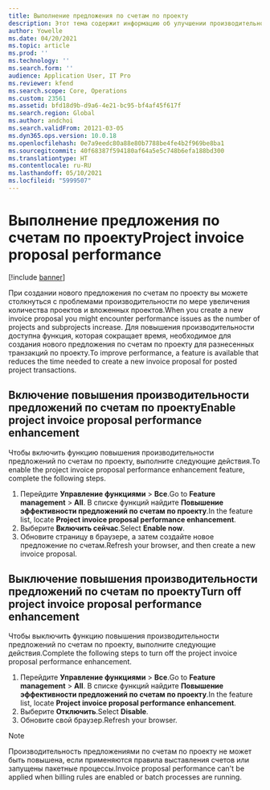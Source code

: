```yaml
---
title: Выполнение предложения по счетам по проекту
description: Этот тема содержит информацию об улучшении производительности предложений по счетам по проекту.
author: Yowelle
ms.date: 04/20/2021
ms.topic: article
ms.prod: ''
ms.technology: ''
ms.search.form: ''
audience: Application User, IT Pro
ms.reviewer: kfend
ms.search.scope: Core, Operations
ms.custom: 23561
ms.assetid: bfd18d9b-d9a6-4e21-bc95-bf4af45f617f
ms.search.region: Global
ms.author: andchoi
ms.search.validFrom: 20121-03-05
ms.dyn365.ops.version: 10.0.18
ms.openlocfilehash: 0e7a9eedc80a88e80b7788be4fe4b2f969be8ba1
ms.sourcegitcommit: 40f68387f594180af64a5e5c748b6efa188bd300
ms.translationtype: HT
ms.contentlocale: ru-RU
ms.lasthandoff: 05/10/2021
ms.locfileid: "5999507"
---
```

# <a name="project-invoice-proposal-performance"></a><span data-ttu-id="49d64-103">Выполнение предложения по счетам по проекту</span><span class="sxs-lookup"><span data-stu-id="49d64-103">Project invoice proposal performance</span></span>

[!include [banner](../includes/banner.md)]

<span data-ttu-id="49d64-104">При создании нового предложения по счетам по проекту вы можете столкнуться с проблемами производительности по мере увеличения количества проектов и вложенных проектов.</span><span class="sxs-lookup"><span data-stu-id="49d64-104">When you create a new invoice proposal you might encounter performance issues as the number of projects and subprojects increase.</span></span> <span data-ttu-id="49d64-105">Для повышения производительности доступна функция, которая сокращает время, необходимое для создания нового предложения по счетам по проекту для разнесенных транзакций по проекту.</span><span class="sxs-lookup"><span data-stu-id="49d64-105">To improve performance, a feature is available that reduces the time needed to create a new invoice proposal for posted project transactions.</span></span>

## <a name="enable-project-invoice-proposal-performance-enhancement"></a><span data-ttu-id="49d64-106">Включение повышения производительности предложений по счетам по проекту</span><span class="sxs-lookup"><span data-stu-id="49d64-106">Enable project invoice proposal performance enhancement</span></span>
<span data-ttu-id="49d64-107">Чтобы включить функцию повышения производительности предложений по счетам по проекту, выполните следующие действия.</span><span class="sxs-lookup"><span data-stu-id="49d64-107">To enable the project invoice proposal performance enhancement feature, complete the following steps.</span></span>

1.  <span data-ttu-id="49d64-108">Перейдите **Управление функциями** > **Все**.</span><span class="sxs-lookup"><span data-stu-id="49d64-108">Go to **Feature management** > **All**.</span></span> <span data-ttu-id="49d64-109">В списке функций найдите **Повышение эффективности предложений по счетам по проекту**.</span><span class="sxs-lookup"><span data-stu-id="49d64-109">In the feature list, locate **Project invoice proposal performance enhancement**.</span></span>
2.  <span data-ttu-id="49d64-110">Выберите **Включить сейчас**.</span><span class="sxs-lookup"><span data-stu-id="49d64-110">Select **Enable now**.</span></span>
3.  <span data-ttu-id="49d64-111">Обновите страницу в браузере, а затем создайте новое предложение по счетам.</span><span class="sxs-lookup"><span data-stu-id="49d64-111">Refresh your browser, and then create a new invoice proposal.</span></span>

## <a name="turn-off-project-invoice-proposal-performance-enhancement"></a><span data-ttu-id="49d64-112">Выключение повышения производительности предложений по счетам по проекту</span><span class="sxs-lookup"><span data-stu-id="49d64-112">Turn off project invoice proposal performance enhancement</span></span>
<span data-ttu-id="49d64-113">Чтобы выключить функцию повышения производительности предложений по счетам по проекту, выполните следующие действия.</span><span class="sxs-lookup"><span data-stu-id="49d64-113">Complete the following steps to turn off the project invoice proposal performance enhancement.</span></span>

1.  <span data-ttu-id="49d64-114">Перейдите **Управление функциями** > **Все**.</span><span class="sxs-lookup"><span data-stu-id="49d64-114">Go to **Feature management** > **All**.</span></span> <span data-ttu-id="49d64-115">В списке функций найдите **Повышение эффективности предложений по счетам по проекту**.</span><span class="sxs-lookup"><span data-stu-id="49d64-115">In the feature list, locate **Project invoice proposal performance enhancement**.</span></span>
2.  <span data-ttu-id="49d64-116">Выберите **Отключить**.</span><span class="sxs-lookup"><span data-stu-id="49d64-116">Select **Disable**.</span></span>
3.  <span data-ttu-id="49d64-117">Обновите свой браузер.</span><span class="sxs-lookup"><span data-stu-id="49d64-117">Refresh your browser.</span></span>

> [!NOTE]
> <span data-ttu-id="49d64-118">Производительность предложениями по счетам по проекту не может быть повышена, если применяются правила выставления счетов или запущены пакетные процессы.</span><span class="sxs-lookup"><span data-stu-id="49d64-118">Invoice proposal performance can't be applied when billing rules are enabled or batch processes are running.</span></span>
